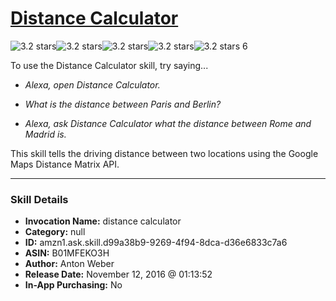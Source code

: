 # [Distance Calculator](http://alexa.amazon.com/#skills/amzn1.ask.skill.d99a38b9-9269-4f94-8dca-d36e6833c7a6)
![3.2 stars](../../images/ic_star_black_18dp_1x.png)![3.2 stars](../../images/ic_star_black_18dp_1x.png)![3.2 stars](../../images/ic_star_black_18dp_1x.png)![3.2 stars](../../images/ic_star_half_black_18dp_1x.png)![3.2 stars](../../images/ic_star_border_black_18dp_1x.png) 6

To use the Distance Calculator skill, try saying...

* *Alexa, open Distance Calculator.*

* *What is the distance between Paris and Berlin?*

* *Alexa, ask Distance Calculator what the distance between Rome and Madrid is.*

This skill tells the driving distance between two locations using the Google Maps Distance Matrix API.

***

### Skill Details

* **Invocation Name:** distance calculator
* **Category:** null
* **ID:** amzn1.ask.skill.d99a38b9-9269-4f94-8dca-d36e6833c7a6
* **ASIN:** B01MFEKO3H
* **Author:** Anton Weber
* **Release Date:** November 12, 2016 @ 01:13:52
* **In-App Purchasing:** No
